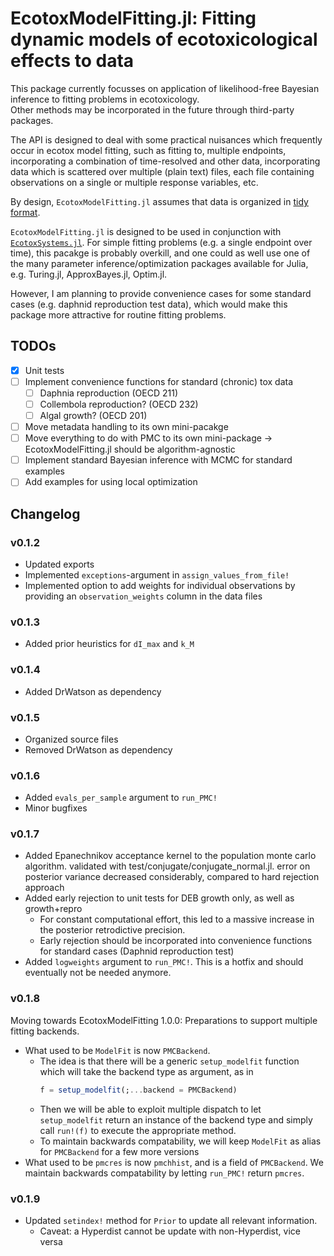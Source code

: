# EcotoxModelFitting.jl: Fitting dynamic models of ecotoxicological effects to data

This package currently focusses on application of likelihood-free Bayesian inference to fitting problems in ecotoxicology. <br>
Other methods may be incorporated in the future through third-party packages. <br>


The API is designed to deal with some practical nuisances which frequently occur in ecotox model fitting, such as fitting to, multiple endpoints, incorporating a combination of time-resolved and other data, incorporating data which is scattered over multiple (plain text) files, 
each file containing observations on a single or multiple response variables, etc.   <br>

By design, `EcotoxModelFitting.jl` assumes that data is organized in [tidy format](https://www.jstatsoft.org/article/view/v059i10/0).


`EcotoxModelFitting.jl` is designed to be used in conjunction with [`EcotoxSystems.jl`](https://github.com/simonhansul/ecotoxsystems.jl.git). 
For simple fitting problems (e.g. a
 single endpoint over time), this pacakge is probably overkill, and one could as well use one of the many parameter inference/optimization packages available for Julia, e.g. Turing.jl, ApproxBayes.jl, Optim.jl. 

However, I am planning to provide convenience cases for some standard cases (e.g. daphnid reproduction test data), which would make this package more attractive for routine fitting problems.


## TODOs

- [x] Unit tests
- [ ] Implement convenience functions for standard (chronic) tox data
    - [ ] Daphnia reproduction (OECD 211)
    - [ ] Collembola reproduction? (OECD 232)
    - [ ] Algal growth? (OECD 201)
- [ ] Move metadata handling to its own mini-pacakge
- [ ] Move everything to do with PMC to its own mini-package -> EcotoxModelFitting.jl should be algorithm-agnostic
- [ ] Implement standard Bayesian inference with MCMC for standard examples
- [ ] Add examples for using local optimization 

## Changelog

### v0.1.2

- Updated exports
- Implemented `exceptions`-argument in `assign_values_from_file!`
- Implemented option to add weights for individual observations by providing an `observation_weights` column in the data files


### v0.1.3 

- Added prior heuristics for `dI_max` and `k_M`

### v0.1.4

- Added DrWatson as dependency

### v0.1.5

- Organized source files
- Removed DrWatson as dependency

### v0.1.6

- Added `evals_per_sample` argument to `run_PMC!`
- Minor bugfixes

### v0.1.7

- Added Epanechnikov acceptance kernel to the population monte carlo algorithm. validated with test/conjugate/conjugate_normal.jl. error on posterior variance decreased considerably, compared to hard rejection approach
- Added early rejection to unit tests for DEB growth only, as well as growth+repro
    - For constant computational effort, this led to a massive increase in the posterior retrodictive precision.
    - Early rejection should be incorporated into convenience functions for standard cases (Daphnid reproduction test)
- Added `logweights` argument to `run_PMC!`. This is a hotfix and should eventually not be needed anymore. 


### v0.1.8

Moving towards EcotoxModelFitting 1.0.0: Preparations to support multiple fitting backends. 

- What used to be `ModelFit` is now `PMCBackend`. 
    - The idea is that there will be a generic `setup_modelfit` function which will take the backend type as argument, as in 
        ```Julia
        f = setup_modelfit(;...backend = PMCBackend)
        ```
    - Then we will be able to exploit multiple dispatch to let `setup_modelfit` return an instance of the backend type and simply call `run!(f)` to execute the appropriate method.
    - To maintain backwards compatability, we will keep `ModelFit` as alias for `PMCBackend` for a few more versions
- What used to be `pmcres` is now `pmchhist`, and is a field of `PMCBackend`. We maintain backwards compatability by letting `run_PMC!` return `pmcres`.

### v0.1.9

- Updated `setindex!` method for `Prior` to update all relevant information.
    - Caveat: a Hyperdist cannot be update with non-Hyperdist, vice versa